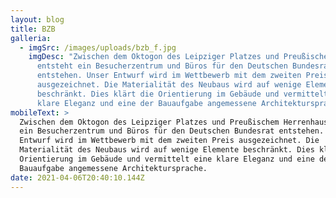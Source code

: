 ```yaml
---
layout: blog
title: BZB
galleria:
  - imgSrc: /images/uploads/bzb_f.jpg
    imgDesc: "Zwischen dem Oktogon des Leipziger Platzes und Preußischem Herrenhaus
      entsteht ein Besucherzentrum und Büros für den Deutschen Bundesrat
      entstehen. Unser Entwurf wird im Wettbewerb mit dem zweiten Preis
      ausgezeichnet. Die Materialität des Neubaus wird auf wenige Elemente
      beschränkt. Dies klärt die Orientierung im Gebäude und vermittelt eine
      klare Eleganz und eine der Bauaufgabe angemessene Architektursprache. "
mobileText: >
  Zwischen dem Oktogon des Leipziger Platzes und Preußischem Herrenhaus entsteht
  ein Besucherzentrum und Büros für den Deutschen Bundesrat entstehen. Unser
  Entwurf wird im Wettbewerb mit dem zweiten Preis ausgezeichnet. Die
  Materialität des Neubaus wird auf wenige Elemente beschränkt. Dies klärt die
  Orientierung im Gebäude und vermittelt eine klare Eleganz und eine der
  Bauaufgabe angemessene Architektursprache. 
date: 2021-04-06T20:40:10.144Z
---
```

